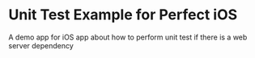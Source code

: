 # Unit Test Example for Perfect iOS

A demo app for iOS app about how to perform unit test if there is a web server dependency 

